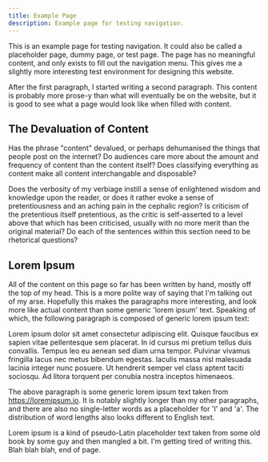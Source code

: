 ```yaml
---
title: Example Page
description: Example page for testing navigation.
---
```


This is an example page for testing navigation. It could also be called a
placeholder page, dummy page, or test page. The page has no meaningful content,
and only exists to fill out the navigation menu. This gives me a slightly more
interesting test environment for designing this website.

After the first paragraph, I started writing a second paragraph. This content
is probably more prose-y than what will eventually be on the website, but it is
good to see what a page would look like when filled with content.

## The Devaluation of Content
Has the phrase "content" devalued, or perhaps dehumanised the things that
people post on the internet? Do audiences care more about the amount and
frequency of content than the content itself? Does classifying everything as
content make all content interchangable and disposable?

Does the verbosity of my verbiage instill a sense of enlightened wisdom and
knowledge upon the reader, or does it rather evoke a sense of pretentiousness
and an aching pain in the cephalic region? Is criticism of the pretentious
itself pretentious, as the critic is self-asserted to a level above that which
has been criticised, usually with no more merit than the original material? Do
each of the sentences within this section need to be rhetorical questions?

## Lorem Ipsum
All of the content on this page so far has been written by hand, mostly off the
top of my head. This is a more polite way of saying that I'm talking out of my
arse. Hopefully this makes the paragraphs more interesting, and look more like
actual content than some generic 'lorem ipsum' text. Speaking of which, the
following paragraph is composed of generic lorem ipsum text:

Lorem ipsum dolor sit amet consectetur adipiscing elit. Quisque faucibus ex
sapien vitae pellentesque sem placerat. In id cursus mi pretium tellus duis
convallis. Tempus leo eu aenean sed diam urna tempor. Pulvinar vivamus
fringilla lacus nec metus bibendum egestas. Iaculis massa nisl malesuada
lacinia integer nunc posuere. Ut hendrerit semper vel class aptent taciti
sociosqu. Ad litora torquent per conubia nostra inceptos himenaeos.

The above paragraph is some generic lorem ipsum text taken from
https://loremipsum.io. It is notably slightly longer than my other paragraphs,
and there are also no single-letter words as a placeholder for 'I' and 'a'. The
distribution of word lengths also looks different to English text.

Lorem ipsum is a kind of pseudo-Latin placeholder text taken from some old book
by some guy and then mangled a bit. I'm getting tired of writing this. Blah
blah blah, end of page.
